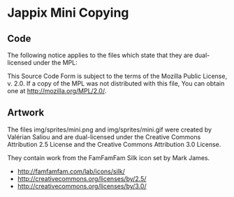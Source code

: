 Jappix Mini Copying
===================

Code
----

The following notice applies to the files which state that they are dual-
licensed under the MPL:

  This Source Code Form is subject to the terms of the Mozilla Public
  License, v. 2.0. If a copy of the MPL was not distributed with this
  file, You can obtain one at http://mozilla.org/MPL/2.0/.


Artwork
-------

The files img/sprites/mini.png and img/sprites/mini.gif were created by
Valérian Saliou and are dual-licensed under the Creative Commons Attribution 2.5
License and the Creative Commons Attribution 3.0 License.

They contain work from the FamFamFam Silk icon set by Mark James.

* http://famfamfam.com/lab/icons/silk/
* http://creativecommons.org/licenses/by/2.5/
* http://creativecommons.org/licenses/by/3.0/
